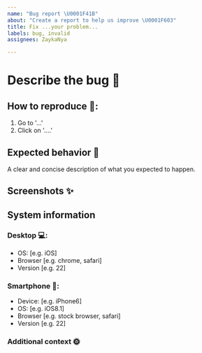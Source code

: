 ```yaml
---
name: "Bug report \U0001F41B"
about: "Create a report to help us improve \U0001F603"
title: Fix ...your problem...
labels: bug, invalid
assignees: ZaykaNya

---
```


# Describe the bug 👀
<!-- Please make a clear and concise description of what the bug is. -->

## How to reproduce 🏃:
<!-- Steps to reproduce the behavior: -->
1. Go to '...'
2. Click on '....'

## Expected behavior 🙌
A clear and concise description of what you expected to happen.

## Screenshots ✨
<!-- If applicable, add screenshots to help explain your problem. -->

## System information 
<!-- Please complete the following information 👇 -->
### Desktop 💻:
 - OS: [e.g. iOS]
 - Browser [e.g. chrome, safari]
 - Version [e.g. 22]

<!-- Please complete the following information 👇 -->
### Smartphone 📱:
 - Device: [e.g. iPhone6]
 - OS: [e.g. iOS8.1]
 - Browser [e.g. stock browser, safari]
 - Version [e.g. 22]

### Additional context 🌞 
<!-- Add any other context about the problem here. -->
